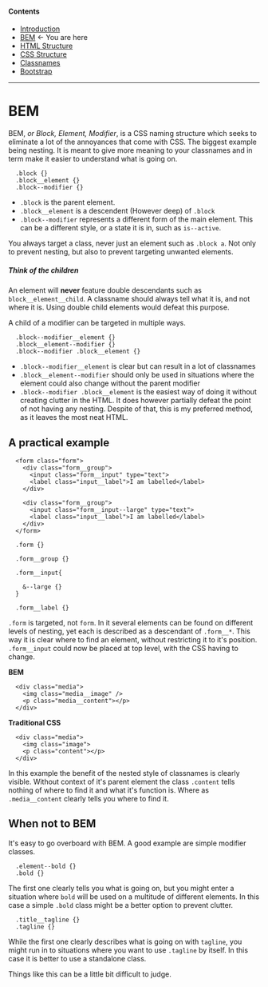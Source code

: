 #### Contents
- [Introduction](readme.md)
- [BEM](bem.md) <- You are here
- [HTML Structure](htmlstructure.md)
- [CSS Structure](cssstructure.md)
- [Classnames](classnames.md)
- [Bootstrap](bootstrap.md)
----

# BEM

BEM, *or Block, Element, Modifier*, is a CSS naming structure which seeks to eliminate a lot of the annoyances that come with CSS. The biggest example being nesting. It is meant to give more meaning to your classnames and in term make it easier to understand what is going on.

```
  .block {}
  .block__element {}
  .block--modifier {}
```

- `.block` is the parent element.
- `.block__element` is a descendent (However deep) of `.block`
- `.block--modifier` represents a different form of the main element. This can be a different style, or a state it is in, such as `is--active`.

You always target a class, never just an element such as `.block a`. Not only to prevent nesting, but also to prevent targeting unwanted elements.

##### Think of the children
An element will **never** feature double descendants such as `block__element__child`. A classname should always tell what it is, and not where it is. Using double child elements would defeat this purpose.

A child of a modifier can be targeted in multiple ways.

```
  .block--modifier__element {}
  .block__element--modifier {}
  .block--modifier .block__element {}
```

- `.block--modifier__element` is clear but can result in a lot of classnames
- `.block__element--modifier` should only be used in situations where the element could also change without the parent modifier
- `.block--modifier .block__element` is the easiest way of doing it without creating clutter in the HTML. It does however partially defeat the point of not having any nesting. Despite of that, this is my preferred method, as it leaves the most neat HTML.

## A practical example
```
  <form class="form">
    <div class="form__group">
      <input class="form__input" type="text">
      <label class="input__label">I am labelled</label>
    </div>

    <div class="form__group">
      <input class="form__input--large" type="text">
      <label class="input__label">I am labelled</label>
    </div>
  </form>
```
```
  .form {}

  .form__group {}

  .form__input{

    &--large {}
  }

  .form__label {}
```

`.form` is targeted, not `form`. In it several elements can be found on different levels of nesting, yet each is described as a descendant of `.form__*`. This way it is clear where to find an element, without restricting it to it's position. `.form__input` could now be placed at top level, with the CSS having to change.

**BEM**
```
  <div class="media">
    <img class="media__image" />
    <p class="media__content"></p>
  </div>
```

**Traditional CSS**

```
  <div class="media">
    <img class="image">
    <p class="content"></p>
  </div>
```
In this example the benefit of the nested style of classnames is clearly visible. Without context of it's parent element the class `.content` tells nothing of where to find it and what it's function is. Where as `.media__content` clearly tells you where to find it.

## When not to BEM

It's easy to go overboard with BEM. A good example are simple modifier classes.
```
  .element--bold {}
  .bold {}
```
The first one clearly tells you what is going on, but you might enter a situation where `bold` will be used on a multitude of different elements. In this case a simple `.bold` class might be a better option to prevent clutter.

```
  .title__tagline {}  
  .tagline {}
```
While the first one clearly describes what is going on with `tagline`, you might run in to situations where you want to use `.tagline` by itself. In this case it is better to use a standalone class.

Things like this can be a little bit difficult to judge.
